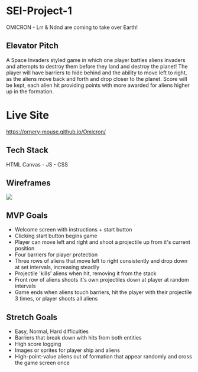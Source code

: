 # SEI-Project-1
OMICRON - Lrr & Ndnd are coming to take over Earth!

## Elevator Pitch
A Space Invaders styled game in which one player battles aliens invaders and attempts to destroy them before they land and destroy the planet! The player will have barriers to hide behind and the ability to move left to right, as the aliens move back and forth and drop closer to the planet. Score will be kept, each alien hit providing points with more awarded for aliens higher up in the formation.

# Live Site
https://ornery-mouse.github.io/Omicron/

## Tech Stack
HTML Canvas - JS - CSS

## Wireframes
<img src='https://i.imgur.com/LmxRn3T.png'>

## MVP Goals
- Welcome screen with instructions + start button
- Clicking start button begins game
- Player can move left and right and shoot a projectile up from it's current position
- Four barriers for player protection
- Three rows of aliens that move left to right consistently and drop down at set intervals, increasing steadily
- Projectile 'kills' aliens when hit, removing it from the stack
- Front row of aliens shoots it's own projectiles down at player at random intervals
- Game ends when aliens touch barriers, hit the player with their projectile 3 times, or player shoots all aliens

## Stretch Goals
- Easy, Normal, Hard difficulties
- Barriers that break down with hits from both entities
- High score logging
- Images or sprites for player ship and aliens
- High-point-value aliens out of formation that appear randomly and cross the game screen once
